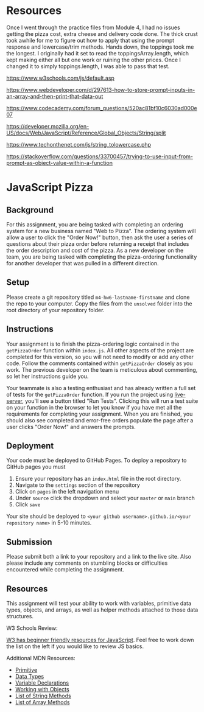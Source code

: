 # Resources

Once I went through the practice files from Module 4, I had no issues getting the pizza cost, extra cheese and delivery code done. The thick crust took awhile for me to figure out how to apply that using the prompt response and lowercase/trim methods. Hands down, the toppings took me the longest. I originally had it set to read the toppingsArray.length, which kept making either all but one work or ruining the other prices. Once I changed it to simply toppings.length, I was able to pass that test.

https://www.w3schools.com/js/default.asp

https://www.webdeveloper.com/d/297613-how-to-store-prompt-inputs-in-an-array-and-then-print-that-data-out

https://www.codecademy.com/forum_questions/520ac81bf10c6030ad000e07

https://developer.mozilla.org/en-US/docs/Web/JavaScript/Reference/Global_Objects/String/split

https://www.techonthenet.com/js/string_tolowercase.php

https://stackoverflow.com/questions/33700457/trying-to-use-input-from-prompt-as-object-value-within-a-function


# JavaScript Pizza

## Background

For this assignment, you are being tasked with completing an ordering system for a new business named "Web to Pizza". The ordering system will allow a user to click the "Order Now!" button, then ask the user a series of questions about their pizza order before returning a receipt that includes the order description and cost of the pizza. As a new developer on the team, you are being tasked with completing the pizza-ordering functionality for another developer that was pulled in a different direction.

## Setup

Please create a git repository titled `m4-hw6-lastname-firstname` and clone the repo to your computer. Copy the files from the `unsolved` folder into the root directory of your repository folder.

## Instructions

Your assignment is to finish the pizza-ordering logic contained in the `getPizzaOrder` function within `index.js`. All other aspects of the project are completed for this version, so you will not need to modify or add any other code. Follow the comments contained within `getPizzaOrder` closely as you work. The previous developer on the team is meticulous about commenting, so let her instructions guide you.

Your teammate is also a testing enthusiast and has already written a full set of tests for the `getPizzaOrder` function. If you run the project using [live-server](https://marketplace.visualstudio.com/items?itemName=ritwickdey.LiveServer), you'll see a button titled "Run Tests". Clicking this will run a test suite on your function in the browser to let you know if you have met all the requirements for completing your assignment. When you are finished, you should also see completed and error-free orders populate the page after a user clicks "Order Now!" and answers the prompts.

## Deployment

Your code must be deployed to GitHub Pages. To deploy a repository to GitHub pages you must

1. Ensure your repository has an `index.html` file in the root directory.
1. Navigate to the `settings` section of the repository
1. Click on `pages` in the left navigation menu
1. Under `source` click the dropdown and select your `master` or `main` branch
1. Click `save`

Your site should be deployed to `<your github username>.github.io/<your repository name>` in 5-10 minutes.

## Submission

Please submit both a link to your repository and a link to the live site. Also please include any comments on stumbling blocks or difficulties encountered while completing the assignment.

## Resources

This assignment will test your ability to work with variables, primitive data types, objects, and arrays, as well as helper methods attached to those data structures.

W3 Schools Review:

[W3 has beginner friendly resources for JavaScript](https://www.w3schools.com/js/js_variables.asp). Feel free to work down the list on the left if you would like to review JS basics.

Additional MDN Resources:

- [Primitive](https://developer.mozilla.org/en-US/docs/Glossary/Primitive)
- [Data Types](https://developer.mozilla.org/en-US/docs/Web/JavaScript/Data_structures)
- [Variable Declarations](https://developer.mozilla.org/en-US/docs/Web/JavaScript/Guide/Grammar_and_types#declarations)
- [Working with Objects](https://developer.mozilla.org/en-US/docs/Web/JavaScript/Guide/Working_with_Objects)
- [List of String Methods](https://developer.mozilla.org/en-US/docs/Web/JavaScript/Reference/Global_Objects/String)
- [List of Array Methods](https://developer.mozilla.org/en-US/docs/Web/JavaScript/Reference/Global_Objects/Array)
